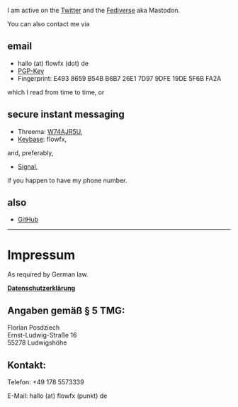 <!-- 
.. title: Contact
.. slug: contact
.. date: 2015-08-01
.. tags: 
.. category: 
.. link: 
.. description: 
.. type: text
-->

I am active on the [Twitter](https://twitter.com/flowfx_) and the [Fediverse](https://chaos.social/@flowfx) aka Mastodon.

You can also contact me via

## email

  * hallo (at) <span style="display: none">don't spam me</span> flowfx (dot) <span style="display: none">really, please don't</span> de
  * [PGP-Key](/static/5F6BFA2A.asc)
  * Fingerprint: E493 8659 B54B B6B7 26E1 7D97 9DFE 19DE 5F6B FA2A

which I read from time to time, or

## secure instant messaging

  * Threema: [W74AJR5U](threema://add?id=W74AJR5U),
  * [Keybase](https://keybase.io/flowfx): flowfx,

and, preferably,

  * [Signal](https://whispersystems.org/),

if you happen to have my phone number.

## also

* [GitHub](https://github.com/flowfx/)


****

<a name="impressum"></a>
# Impressum

As required by German law.

**[Datenschutzerklärung](link://slug/datenschutz)**

## Angaben gemäß § 5 TMG:

Florian Posdziech  
Ernst-Ludwig-Straße 16  
55278 Ludwigshöhe

## Kontakt:

Telefon:
+49 178 5573339

E-Mail:
hallo (at) <span style="display: none">don't spam me</span> flowfx (punkt) <span style="display: none">really, please don't</span> de<br>
